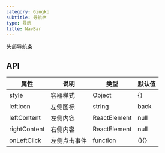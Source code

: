 ```yaml
---
category: Gingko
subtitle: 导航栏
type: 导航
title: NavBar
---
```


头部导航条

## API

| 属性         | 说明         | 类型         | 默认值 |
| ------------ | ------------ | ------------ | ------ |
| style        | 容器样式     | Object       | {}     |
| leftIcon     | 左侧图标     | string       | back   |
| leftContent  | 左侧内容     | ReactElement | null   |
| rightContent | 右侧内容     | ReactElement | null   |
| onLeftClick  | 左侧点击事件 | function     | (){}   |
